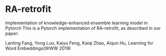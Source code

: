 # RA-retrofit
Implementation of knowledge-enhanced ensemble learning model in Pytorch
This is a Pytorch implementation of RA-retrofit, as described in our paper:

Lanting Fang, Yong Luo, Kaiyu Feng, Kaiqi Zhao, Aiqun Hu, Learning for Word Embeddings(WWW 2019)
